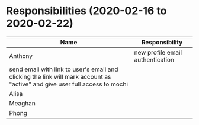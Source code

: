 # Responsibilities (2020-02-16 to 2020-02-22)

| Name | Responsibility |
|----|------------|
| Anthony |new profile email authentication
send email with link to user's email and clicking the link will mark account as "active" and give user full access to mochi |
| Alisa |  |
| Meaghan |  |
| Phong |  |
